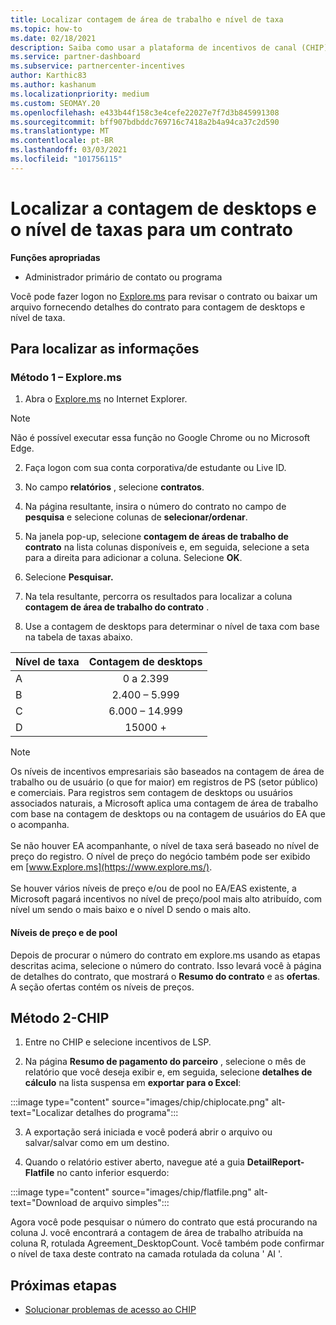 ```yaml
---
title: Localizar contagem de área de trabalho e nível de taxa
ms.topic: how-to
ms.date: 02/18/2021
description: Saiba como usar a plataforma de incentivos de canal (CHIP) para localizar a contagem de desktops e as informações de nível de taxa de um contrato.
ms.service: partner-dashboard
ms.subservice: partnercenter-incentives
author: Karthic83
ms.author: kashanum
ms.localizationpriority: medium
ms.custom: SEOMAY.20
ms.openlocfilehash: e433b44f158c3e4cefe22027e7f7d3b845991308
ms.sourcegitcommit: bff907bdbddc769716c7418a2b4a94ca37c2d590
ms.translationtype: MT
ms.contentlocale: pt-BR
ms.lasthandoff: 03/03/2021
ms.locfileid: "101756115"
---
```

# <a name="locate-the-desktop-count-and-fee-level-for-an-agreement"></a>Localizar a contagem de desktops e o nível de taxas para um contrato

**Funções apropriadas**

- Administrador primário de contato ou programa

Você pode fazer logon no [Explore.ms](https://www.explore.ms/) para revisar o contrato ou baixar um arquivo fornecendo detalhes do contrato para contagem de desktops e nível de taxa.

## <a name="to-locate-the-information"></a>Para localizar as informações

### <a name="method-1--explorems"></a>Método 1 – Explore.ms

1. Abra o [Explore.ms](https://www.explore.ms/) no Internet Explorer. 

>[!Note]
>Não é possível executar essa função no Google Chrome ou no Microsoft Edge.

2. Faça logon com sua conta corporativa/de estudante ou Live ID.  

3. No campo **relatórios** , selecione **contratos**.

4. Na página resultante, insira o número do contrato no campo de **pesquisa** e selecione colunas de **selecionar/ordenar**.

5. Na janela pop-up, selecione **contagem de áreas de trabalho de contrato** na lista colunas disponíveis e, em seguida, selecione a seta para a direita para adicionar a coluna. Selecione **OK**.

6. Selecione **Pesquisar.**

7. Na tela resultante, percorra os resultados para localizar a coluna **contagem de área de trabalho do contrato** . 

8. Use a contagem de desktops para determinar o nível de taxa com base na tabela de taxas abaixo.  

| Nível de taxa | Contagem de desktops |
| ------ | :-----------: |
|  A | 0 a 2.399    |
|  B | 2.400 – 5.999    |
|  C | 6.000 – 14.999    |
|  D | 15000 +   |

>[!NOTE]
>Os níveis de incentivos empresariais são baseados na contagem de área de trabalho ou de usuário (o que for maior) em registros de PS (setor público) e comerciais. Para registros sem contagem de desktops ou usuários associados naturais, a Microsoft aplica uma contagem de área de trabalho com base na contagem de desktops ou na contagem de usuários do EA que o acompanha. <br><br>Se não houver EA acompanhante, o nível de taxa será baseado no nível de preço do registro. O nível de preço do negócio também pode ser exibido em [www.Explore.ms](https://www.explore.ms/). <br><br>Se houver vários níveis de preço e/ou de pool no EA/EAS existente, a Microsoft pagará incentivos no nível de preço/pool mais alto atribuído, com nível um sendo o mais baixo e o nível D sendo o mais alto.

#### <a name="pool-and-pricing-levels"></a>Níveis de preço e de pool

Depois de procurar o número do contrato em explore.ms usando as etapas descritas acima, selecione o número do contrato. Isso levará você à página de detalhes do contrato, que mostrará o **Resumo do contrato** e as **ofertas**. A seção ofertas contém os níveis de preços.

## <a name="method-2---chip"></a>Método 2-CHIP

1. Entre no CHIP e selecione incentivos de LSP.

2. Na página **Resumo de pagamento do parceiro** , selecione o mês de relatório que você deseja exibir e, em seguida, selecione **detalhes de cálculo** na lista suspensa em **exportar para o Excel**:

:::image type="content" source="images/chip/chiplocate.png" alt-text="Localizar detalhes do programa":::

3. A exportação será iniciada e você poderá abrir o arquivo ou salvar/salvar como em um destino.

4. Quando o relatório estiver aberto, navegue até a guia **DetailReport-Flatfile** no canto inferior esquerdo:

:::image type="content" source="images/chip/flatfile.png" alt-text="Download de arquivo simples":::

Agora você pode pesquisar o número do contrato que está procurando na coluna J. você encontrará a contagem de área de trabalho atribuída na coluna R, rotulada Agreement_DesktopCount. Você também pode confirmar o nível de taxa deste contrato na camada rotulada da coluna ' AI '.

## <a name="next-steps"></a>Próximas etapas

- [Solucionar problemas de acesso ao CHIP](chip-access-trouble.md)
